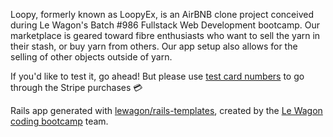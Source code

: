 Loopy, formerly known as LoopyEx, is an AirBNB clone project conceived during Le Wagon's Batch #986 Fullstack Web Development bootcamp. Our marketplace is geared toward fibre enthusiasts who want to sell the yarn in their stash, or buy yarn from others. Our app setup also allows for the selling of other objects outside of yarn.

If you'd like to test it, go ahead! But please use [test card numbers](https://stripe.com/docs/testing?testing-method=card-numbers#visa) to go through the Stripe purchases 💳


Rails app generated with [lewagon/rails-templates](https://github.com/lewagon/rails-templates), created by the [Le Wagon coding bootcamp](https://www.lewagon.com) team.
